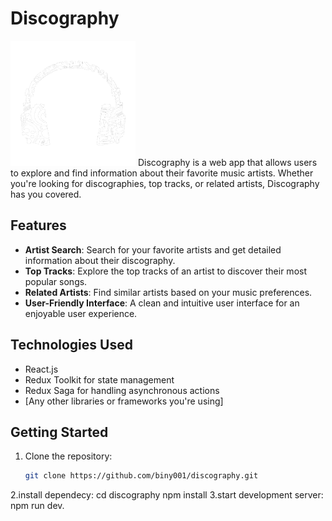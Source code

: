 # Discography
<img src="src/assets/Logo.png" alt="Discography Logo" width="200" height="200">
Discography is a web app that allows users to explore and find information about their favorite music artists. Whether you're looking for discographies, top tracks, or related artists, Discography has you covered.

## Features

- **Artist Search**: Search for your favorite artists and get detailed information about their discography.
- **Top Tracks**: Explore the top tracks of an artist to discover their most popular songs.
- **Related Artists**: Find similar artists based on your music preferences.
- **User-Friendly Interface**: A clean and intuitive user interface for an enjoyable user experience.

## Technologies Used

- React.js
- Redux Toolkit for state management
- Redux Saga for handling asynchronous actions
- [Any other libraries or frameworks you're using]

## Getting Started

1. Clone the repository:

   ```bash
   git clone https://github.com/biny001/discography.git
2.install dependecy:
   cd discography
   npm install
3.start development server:
   npm run dev.

